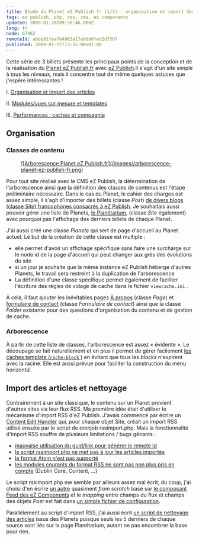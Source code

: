 ```yaml
---
title: Étude du Planet eZ Publish.fr (1/3) : organisation et import des articles
tags: ez publish, php, rss, cms, ez components
updated: 2009-01-28T09:58:46.000Z
lang: fr
node: 67462
remoteId: abbb81fea764983a17e9db6fed2d7307
published: 2009-01-27T13:55:00+01:00
---
```


Cette série de 3 billets présente les principaux points de la conception et de la réalisation du [Planet eZ Publish.fr](http://www.planet-ezpublish.fr) avec [eZ Publish](/tag/ez+publish).Il s'agit d'un site simple à tous les niveaux, mais il concentre tout de même quelques astuces que j'espère intéressantes !


I. [Organisation et Import des articles](/post/etude-du-planet-ez-publish-fr-1-3-organisation-et-import-des-articles)

II. [Modules/vues sur mesure et templates](/post/etude-du-planet-ez-publish-fr-2-3-modules-vues-et-templates)

III. [Performances : caches et compagnie](/post/etude-du-planet-ez-publish-fr-3-3-performances-caches-et-compagnie)


## Organisation


### Classes de contenu

<figure class="object-left"><a href="/images/arborescence-planet-ez-publish-fr.png">![Arborescence Planet eZ Publish.fr](/images//arborescence-planet-ez-publish-fr.png)
</a></figure>


Pour tout site réalisé avec le CMS eZ Publish, la détermination de l'arborescence ainsi que la définition des classes de contenus est l'étape préliminaire nécessaire. Dans le cas du Planet, le cahier des charges est assez simple, il s'agit d'importer des billets (classe *Post*) [de divers blogs (classe *Site*) francophones consacrés à eZ Publish](http://www.planet-ezpublish.fr/blogs). Je souhaitais aussi pouvoir gérer une liste de Planets, [le Planétarium](http://www.planet-ezpublish.fr/planetarium), (classe *Site* également) avec pourquoi pas l'affichage des derniers billets de chaque Planet.


J'ai aussi créé une classe *Planete* qui sert de page d'accueil au Planet actuel. Le but de la création de cette classe est multiple :

* elle permet d'avoir un affichage spécifique sans faire une surcharge sur le node id de la page d'accueil qui peut changer aux grès des évolutions du site
* si un jour je souhaite que la même instance eZ Publish héberge d'autres Planets, le travail sera restreint à la duplication de l'arborescence
* La définition d'une classe spécifique permet également de faciliter l'écriture des règles de vidage de cache dans le fichier <code>viewcache.ini</code>
.

À cela, il faut ajouter les inévitables pages [À propos](http://www.planet-ezpublish.fr/a-propos) (classe *Page*) et [formulaire de contact](http://www.planet-ezpublish.fr/contact) (classe *Formulaire de contact*) ainsi que la classe *Folder* existante pour des questions d'organisation du contenu et de gestion de cache.


### Arborescence


À partir de cette liste de classes, l'arborescence est assez « évidente ». Le découpage se fait naturellement et en plus il permet de gérer facilement [les caches template (<code>cache-block</code>
)](http://ez.no/doc/ez_publish/technical_manual/4_0/reference/template_functions/miscellaneous/cache_block) en évitant que tous les *blocks* n'expirent avec la racine. Elle est aussi prévue pour faciliter la construction du menu horizontal.


## Import des articles et nettoyage


Contrairement à un site classique, le contenu sur un Planet provient d'autres sites via leur flux RSS. Ma première idée était d'utiliser le mécanisme d'import RSS d'eZ Publish. J'avais commencé par écrire un [Content Edit Handler](http://serwatka.net/index.php/blog/ez_publish_3_8_new_custom_edit_handler) qui, pour chaque objet Site, créait un import RSS utilisé ensuite par le script de cronjob rssimport.php. Mais la fonctionnalité d'import RSS souffre de plusieurs limitations / bugs gênants :

* [mauvaise utilisation du guid/link pour générer le remote id](http://issues.ez.no/14296)
* [le script rssimport.php ne met pas à jour les articles importés](http://issues.ez.no/2318)
* [le format Atom n'est pas supporté](http://issues.ez.no/2318)
* [les modules courants du format RSS ne sont pas non plus pris en compte](http://issues.ez.no/10100) (Dublin Core, Content, ...)

Le script rssimport.php me semble par ailleurs assez mal écrit, du coup, j'ai choisi d'en écrire [un autre](https://github.com/dpobel/planet-ezpublish.fr/blob/master/legacy/extensions/planete/cronjobs/rssimport_planete.php) quasiment *from scratch* basé sur [le composant Feed des eZ Components](http://ezcomponents.org/docs/api/trunk/classtrees_Feed.html) et le *mapping* entre champs du flux et champs des objets *Post* est fait dans [un simple fichier de configuration](https://github.com/dpobel/planet-ezpublish.fr/blob/master/legacy/extensions/planete/settings/planete.ini.append.php).


Parallèlement au script d'import RSS, j'ai aussi écrit [un script de nettoyage des articles](https://github.com/dpobel/planet-ezpublish.fr/blob/master/legacy/extensions/planete/cronjobs/cleanup_planetarium.php) issus des Planets puisque seuls les 5 derniers de chaque source sont liés sur la page Planétarium, autant ne pas encombrer la base pour rien.

